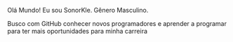 Olá Mundo!
Eu sou SonorKle.
Gênero Masculino.

Busco com GitHub conhecer novos programadores e aprender a programar
para ter mais oportunidades para minha carreira
